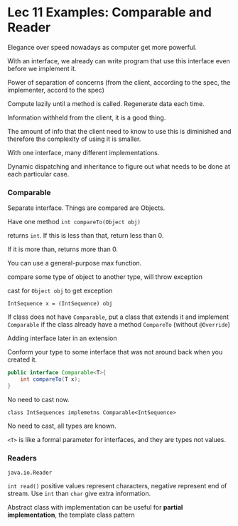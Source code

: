 # Lec 11 Examples: Comparable and Reader

Elegance over speed nowadays as computer get more powerful.

With an interface, we already can write program that use this interface even before we implement it.

  

Power of separation of concerns (from the client, according to the spec, the implementer, accord to the spec)



Compute lazily until a method is called. Regenerate data each time.

Information withheld from the client, it is a good thing.



The amount of info that the client need to know to use this is diminished and therefore the complexity of using it is smaller.



With one interface, many different implementations.

Dynamic dispatching and inheritance to figure out what needs to be done at each particular case.



### Comparable

Separate interface. Things are compared are Objects.

Have one method `int compareTo(Object obj)`

returns `int`. If this is less than that, return less than 0.

If it is more than, returns more than 0.



You can use a general-purpose max function.



compare some type of object to another type, will throw exception



cast for `Object obj` to get exception

`IntSequence x = (IntSequence) obj`



If class does not have `Comparable`, put a class that extends it and implement `Comparable` if the class already have a method `CompareTo` (without `@Override`)

Adding interface later in an extension



Conform your type to some interface that was not around back when you created it.

```java
public interface Comparable<T>{
	int compareTo(T x);
}
```

No need to cast now. 

`class IntSequences implemetns Comparable<IntSequence>`

No need to cast, all types are known.



`<T>` is like a formal parameter for interfaces, and they are types not values.



### Readers

`java.io.Reader`

`int read()` positive values represent characters, negative represent end of stream. Use `int` than `char` give extra information.



Abstract class with implementation can be useful for **partial implementation**, the template class pattern

